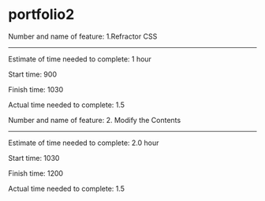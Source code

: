 # portfolio2

Number and name of feature: 1.Refractor CSS 
________________________________

Estimate of time needed to complete: 1 hour

Start time: 900

Finish time: 1030

Actual time needed to complete: 1.5




Number and name of feature: 2. Modify the Contents
________________________________

Estimate of time needed to complete: 2.0 hour

Start time: 1030

Finish time: 1200

Actual time needed to complete: 1.5